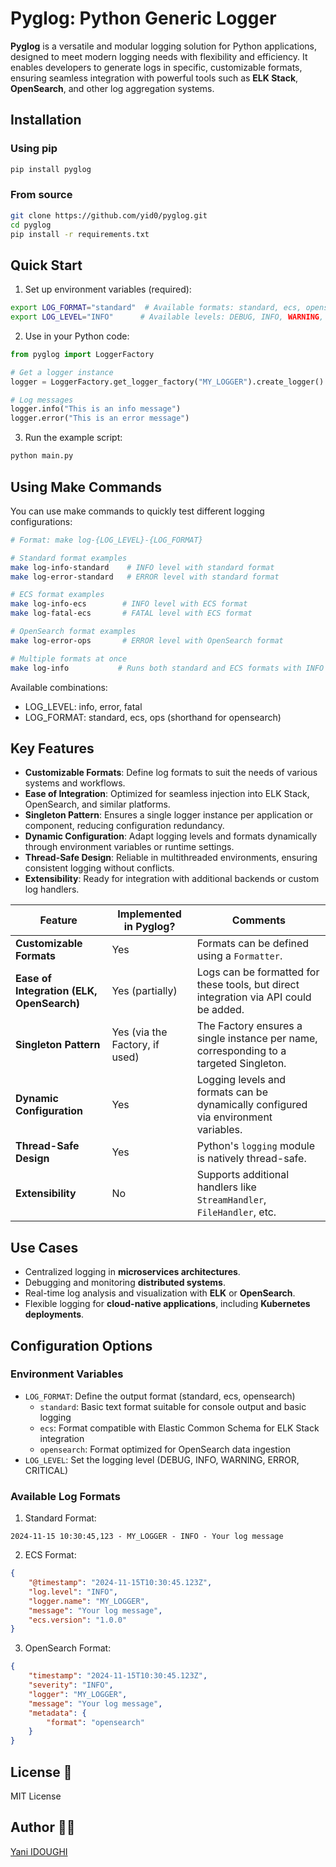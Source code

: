 # **Pyglog: Python Generic Logger**

**Pyglog** is a versatile and modular logging solution for Python applications, designed to meet modern logging needs with flexibility and efficiency. It enables developers to generate logs in specific, customizable formats, ensuring seamless integration with powerful tools such as **ELK Stack**, **OpenSearch**, and other log aggregation systems.

## **Installation**

### Using pip
```bash
pip install pyglog
```

### From source
```bash
git clone https://github.com/yid0/pyglog.git
cd pyglog
pip install -r requirements.txt
```

## **Quick Start**

1. Set up environment variables (required):
```bash
export LOG_FORMAT="standard"  # Available formats: standard, ecs, opensearch
export LOG_LEVEL="INFO"      # Available levels: DEBUG, INFO, WARNING, ERROR, CRITICAL
```

2. Use in your Python code:
```python
from pyglog import LoggerFactory

# Get a logger instance
logger = LoggerFactory.get_logger_factory("MY_LOGGER").create_logger()

# Log messages
logger.info("This is an info message")
logger.error("This is an error message")
```

3. Run the example script:
```bash
python main.py
```

## **Using Make Commands**

You can use make commands to quickly test different logging configurations:

```bash
# Format: make log-{LOG_LEVEL}-{LOG_FORMAT}

# Standard format examples
make log-info-standard    # INFO level with standard format
make log-error-standard   # ERROR level with standard format

# ECS format examples
make log-info-ecs        # INFO level with ECS format
make log-fatal-ecs       # FATAL level with ECS format

# OpenSearch format examples
make log-error-ops       # ERROR level with OpenSearch format

# Multiple formats at once
make log-info           # Runs both standard and ECS formats with INFO level
```

Available combinations:
- LOG_LEVEL: info, error, fatal
- LOG_FORMAT: standard, ecs, ops (shorthand for opensearch)

## **Key Features**
- **Customizable Formats**: Define log formats to suit the needs of various systems and workflows.
- **Ease of Integration**: Optimized for seamless injection into ELK Stack, OpenSearch, and similar platforms.
- **Singleton Pattern**: Ensures a single logger instance per application or component, reducing configuration redundancy.
- **Dynamic Configuration**: Adapt logging levels and formats dynamically through environment variables or runtime settings.
- **Thread-Safe Design**: Reliable in multithreaded environments, ensuring consistent logging without conflicts.
- **Extensibility**: Ready for integration with additional backends or custom log handlers.


| **Feature**                               | **Implemented in Pyglog?**                              | **Comments**                                                                            |
|-------------------------------------------|---------------------------------------------------------|----------------------------------------------------------------------------------------|
| **Customizable Formats**                  | Yes                                                     | Formats can be defined using a `Formatter`.                                            |
| **Ease of Integration (ELK, OpenSearch)** | Yes (partially)                                         | Logs can be formatted for these tools, but direct integration via API could be added.  |
| **Singleton Pattern**                     | Yes (via the Factory, if used)                         | The Factory ensures a single instance per name, corresponding to a targeted Singleton. |
| **Dynamic Configuration**                 | Yes                                                     | Logging levels and formats can be dynamically configured via environment variables.    |
| **Thread-Safe Design**                    | Yes                                                     | Python's `logging` module is natively thread-safe.                                     |
| **Extensibility**                         | No                                                     | Supports additional handlers like `StreamHandler`, `FileHandler`, etc.                |

## **Use Cases**
- Centralized logging in **microservices architectures**.
- Debugging and monitoring **distributed systems**.
- Real-time log analysis and visualization with **ELK** or **OpenSearch**.
- Flexible logging for **cloud-native applications**, including **Kubernetes deployments**.

## **Configuration Options**

### Environment Variables
- `LOG_FORMAT`: Define the output format (standard, ecs, opensearch)
  - `standard`: Basic text format suitable for console output and basic logging
  - `ecs`: Format compatible with Elastic Common Schema for ELK Stack integration
  - `opensearch`: Format optimized for OpenSearch data ingestion
- `LOG_LEVEL`: Set the logging level (DEBUG, INFO, WARNING, ERROR, CRITICAL)

### Available Log Formats
1. Standard Format:
```
2024-11-15 10:30:45,123 - MY_LOGGER - INFO - Your log message
```

2. ECS Format:
```json
{
    "@timestamp": "2024-11-15T10:30:45.123Z",
    "log.level": "INFO",
    "logger.name": "MY_LOGGER",
    "message": "Your log message",
    "ecs.version": "1.0.0"
}
```

3. OpenSearch Format:
```json
{
    "timestamp": "2024-11-15T10:30:45.123Z",
    "severity": "INFO",
    "logger": "MY_LOGGER",
    "message": "Your log message",
    "metadata": {
        "format": "opensearch"
    }
}
```


## License 📄
MIT License

## Author 👨‍💻
[Yani IDOUGHI](https://www.linkedin.com/in/yid0/)